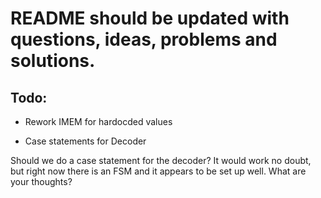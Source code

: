 # README should be updated with questions, ideas, problems and solutions.

## Todo:

* Rework IMEM for hardocded values

* Case statements for Decoder

Should we do a case statement for the decoder?  It would work no doubt, but right now there is an FSM and it appears to be set up well.  What are your thoughts?
